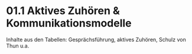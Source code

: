 # 01.1 Aktives Zuhören & Kommunikationsmodelle

Inhalte aus den Tabellen: Gesprächsführung, aktives Zuhören, Schulz von Thun u.a.
